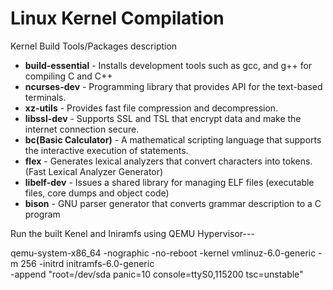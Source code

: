 # Linux Kernel Compilation

Kernel Build Tools/Packages	description

* **build-essential**
		- Installs development tools such as gcc, and g++ for compiling C and C++
* **ncurses-dev**
		- Programming library that provides API for the text-based terminals.
* **xz-utils**
		- Provides fast file compression and decompression.
* **libssl-dev**
		- Supports SSL and TSL that encrypt data and make the internet connection secure.
* **bc(Basic Calculator)**
		- A mathematical scripting language that supports the interactive execution of statements.
* **flex**
		- Generates lexical analyzers that convert characters into tokens. (Fast Lexical Analyzer Generator)	
* **libelf-dev**
		- Issues a shared library for managing ELF files (executable files, core dumps and object code)
* **bison**
		- GNU parser generator that converts grammar description to a C program


Run the built Kenel and Iniramfs using QEMU Hypervisor---

qemu-system-x86_64  -nographic -no-reboot -kernel vmlinuz-6.0-generic -m 256 -initrd initramfs-6.0-generic \
					-append "root=/dev/sda panic=10 console=ttyS0,115200 tsc=unstable"
